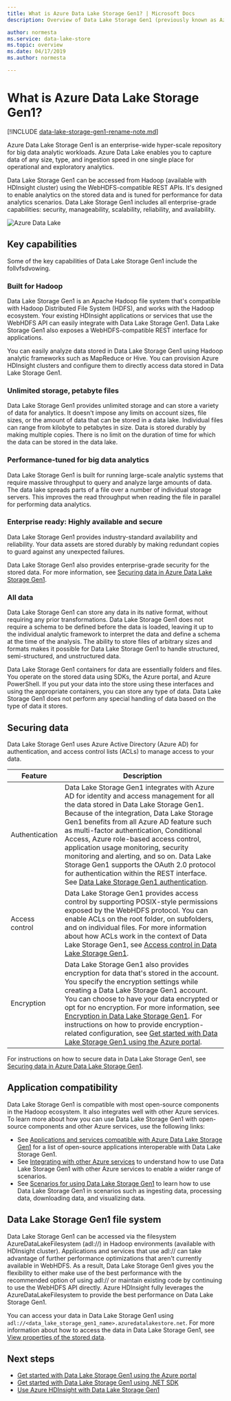 ```yaml
---
title: What is Azure Data Lake Storage Gen1? | Microsoft Docs
description: Overview of Data Lake Storage Gen1 (previously known as Azure Data Lake Store), and the value it provides over other data stores

author: normesta
ms.service: data-lake-store
ms.topic: overview
ms.date: 04/17/2019
ms.author: normesta

---
```


# What is Azure Data Lake Storage Gen1?

[!INCLUDE [data-lake-storage-gen1-rename-note.md](../../includes/data-lake-storage-gen1-rename-note.md)]

Azure Data Lake Storage Gen1 is an enterprise-wide hyper-scale repository for big data analytic workloads. Azure Data Lake enables you to capture data of any size, type, and ingestion speed in one single place for operational and exploratory analytics.

Data Lake Storage Gen1 can be accessed from Hadoop (available with HDInsight cluster) using the WebHDFS-compatible REST APIs. It's designed to enable analytics on the stored data and is tuned for performance for data analytics scenarios. Data Lake Storage Gen1 includes all enterprise-grade capabilities: security, manageability, scalability, reliability, and availability.

![Azure Data Lake](./media/data-lake-store-overview/data-lake-store-concept.png)

## Key capabilities

Some of the key capabilities of Data Lake Storage Gen1 include the follvfsdvowing.

### Built for Hadoop

Data Lake Storage Gen1 is an Apache Hadoop file system that's compatible with Hadoop Distributed File System (HDFS), and works with the Hadoop ecosystem. Your existing HDInsight applications or services that use the WebHDFS API can easily integrate with Data Lake Storage Gen1. Data Lake Storage Gen1 also exposes a WebHDFS-compatible REST interface for applications.

You can easily analyze data stored in Data Lake Storage Gen1 using Hadoop analytic frameworks such as MapReduce or Hive. You can provision Azure HDInsight clusters and configure them to directly access data stored in Data Lake Storage Gen1.

### Unlimited storage, petabyte files

Data Lake Storage Gen1 provides unlimited storage and can store a variety of data for analytics. It doesn't impose any limits on account sizes, file sizes, or the amount of data that can be stored in a data lake. Individual files can range from kilobyte to petabytes in size. Data is stored durably by making multiple copies. There is no limit on the duration of time for which the data can be stored in the data lake.

### Performance-tuned for big data analytics

Data Lake Storage Gen1 is built for running large-scale analytic systems that require massive throughput to query and analyze large amounts of data. The data lake spreads parts of a file over a number of individual storage servers. This improves the read throughput when reading the file in parallel for performing data analytics.

### Enterprise ready: Highly available and secure

Data Lake Storage Gen1 provides industry-standard availability and reliability. Your data assets are stored durably by making redundant copies to guard against any unexpected failures.

Data Lake Storage Gen1 also provides enterprise-grade security for the stored data. For more information, see [Securing data in Azure Data Lake Storage Gen1](#DataLakeStoreSecurity).

### All data

Data Lake Storage Gen1 can store any data in its native format, without requiring any prior transformations. Data Lake Storage Gen1 does not require a schema to be defined before the data is loaded, leaving it up to the individual analytic framework to interpret the data and define a schema at the time of the analysis. The ability to store files of arbitrary sizes and formats makes it possible for Data Lake Storage Gen1 to handle structured, semi-structured, and unstructured data.

Data Lake Storage Gen1 containers for data are essentially folders and files. You operate on the stored data using SDKs, the Azure portal, and Azure PowerShell. If you put your data into the store using these interfaces and using the appropriate containers, you can store any type of data. Data Lake Storage Gen1 does not perform any special handling of data based on the type of data it stores.

## <a name="DataLakeStoreSecurity"></a>Securing data

Data Lake Storage Gen1 uses Azure Active Directory (Azure AD) for authentication, and access control lists (ACLs) to manage access to your data.

| Feature | Description |
| --- | --- |
| Authentication |Data Lake Storage Gen1 integrates with Azure AD for identity and access management for all the data stored in Data Lake Storage Gen1. Because of the integration, Data Lake Storage Gen1 benefits from all Azure AD feature such as multi-factor authentication, Conditional Access, Azure role-based access control, application usage monitoring, security monitoring and alerting, and so on. Data Lake Storage Gen1 supports the OAuth 2.0 protocol for authentication within the REST interface. See [Data Lake Storage Gen1 authentication](data-lakes-store-authentication-using-azure-active-directory.md).|
| Access control |Data Lake Storage Gen1 provides access control by supporting POSIX-style permissions exposed by the WebHDFS protocol. You can enable ACLs on the root folder, on subfolders, and on individual files. For more information about how ACLs work in the context of Data Lake Storage Gen1, see [Access control in Data Lake Storage Gen1](data-lake-store-access-control.md). |
| Encryption |Data Lake Storage Gen1 also provides encryption for data that's stored in the account. You specify the encryption settings while creating a Data Lake Storage Gen1 account. You can choose to have your data encrypted or opt for no encryption. For more information, see [Encryption in Data Lake Storage Gen1](data-lake-store-encryption.md). For instructions on how to provide encryption-related configuration, see [Get started with Data Lake Storage Gen1 using the Azure portal](data-lake-store-get-started-portal.md). |

For instructions on how to secure data in Data Lake Storage Gen1, see [Securing data in Azure Data Lake Storage Gen1](data-lake-store-secure-data.md).

## Application compatibility

Data Lake Storage Gen1 is compatible with most open-source components in the Hadoop ecosystem. It also integrates well with other Azure services. To learn more about how you can use Data Lake Storage Gen1 with open-source components and other Azure services, use the following links:

- See [Applications and services compatible with Azure Data Lake Storage Gen1](data-lake-store-compatible-oss-other-applications.md) for a list of open-source applications interoperable with Data Lake Storage Gen1.
- See [Integrating with other Azure services](data-lake-store-integrate-with-other-services.md) to understand how to use Data Lake Storage Gen1 with other Azure services to enable a wider range of scenarios.
- See [Scenarios for using Data Lake Storage Gen1](data-lake-store-data-scenarios.md) to learn how to use Data Lake Storage Gen1 in scenarios such as ingesting data, processing data, downloading data, and visualizing data.

## Data Lake Storage Gen1 file system

Data Lake Storage Gen1 can be accessed via the filesystem AzureDataLakeFilesystem (adl://) in Hadoop environments (available with HDInsight cluster). Applications and services that use adl:// can take advantage of further performance optimizations that aren't currently available in WebHDFS. As a result, Data Lake Storage Gen1 gives you the flexibility to either make use of the best performance with the recommended option of using adl:// or maintain existing code by continuing to use the WebHDFS API directly. Azure HDInsight fully leverages the AzureDataLakeFilesystem to provide the best performance on Data Lake Storage Gen1.

You can access your data in Data Lake Storage Gen1 using `adl://<data_lake_storage_gen1_name>.azuredatalakestore.net`. For more information about how to access the data in Data Lake Storage Gen1, see [View properties of the stored data](data-lake-store-get-started-portal.md#properties).

## Next steps

- [Get started with Data Lake Storage Gen1 using the Azure portal](data-lake-store-get-started-portal.md)
- [Get started with Data Lake Storage Gen1 using .NET SDK](data-lake-store-get-started-net-sdk.md)
- [Use Azure HDInsight with Data Lake Storage Gen1](data-lake-store-hdinsight-hadoop-use-portal.md)
